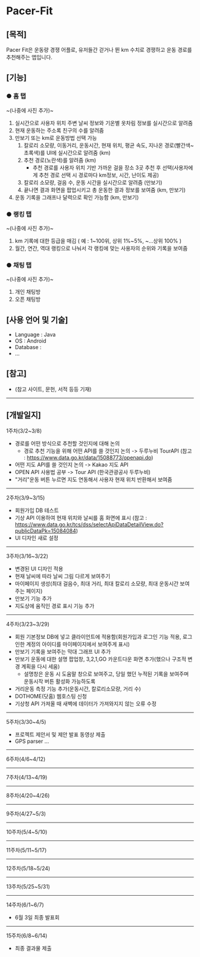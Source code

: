 # Pacer-Fit

## [목적]
Pacer Fit은 운동량 경쟁 어플로, 유저들간 걷거나 뛴 km 수치로 경쟁하고 운동 경로를 추천해주는 앱입니다.

## [기능]
### ● 홈 탭
~(나중에 사진 추가)~
1. 실시간으로 사용자 위치 주변 날씨 정보와 기온별 옷차림 정보를 실시간으로 알려줌
2. 현재 운동하는 주소록 친구의 수를 알려줌
3. 만보기 또는 km로 운동방법 선택 가능
    1. 칼로리 소모량, 이동거리, 운동시간, 현재 위치, 평균 속도, 지나온 경로(빨간색~초록색)를 UI에 실시간으로 알려줌 (km)
    2. 추천 경로(노란색)를 알려줌 (km)
       - 추천 경로를 사용자 위치 기반 가까운 걸을 장소 3곳 추천 후 선택(사용자에게 추천 경로 선택 시 경로마다 km정보, 시간, 난이도 제공)
    3. 칼로리 소모량, 걸음 수, 운동 시간을 실시간으로 알려줌 (만보기)
    4. 끝나면 결과 화면을 팝업시키고 총 운동한 결과 정보를 보여줌 (km, 만보기)
4. 운동 기록을 그래프나 달력으로 확인 가능함 (km, 만보기)

### ● 랭킹 탭
~(나중에 사진 추가)~
1. km 기록에 대한 등급을 매김 ( 예 : 1~100위, 상위 1%~5%, ~...상위 100% )
2. 월간, 연간, 역대 랭킹으로 나눠서 각 랭킹에 맞는 사용자의 순위와 기록을 보여줌

### ● 채팅 탭
~(나중에 사진 추가)~
1. 개인 채팅방
2. 오픈 채팅방

## [사용 언어 및 기술]
- Language : Java
- OS : Android
- Database : 
- ...

## [참고]
- (참고 사이트, 문헌, 서적 등등 기재)

***

## [개발일지]

1주차(3/2~3/8)
- 경로를 어떤 방식으로 추천할 것인지에 대해 논의
  - 경로 추천 기능을 위해 어떤 API를 쓸 것인지 논의 -> 두루누비 TourAPI (참고 : <https://www.data.go.kr/data/15088773/openapi.do>)
- 어떤 지도 API를 쓸 것인지 논의 -> Kakao 지도 API
- OPEN API 사용법 공부 -> Tour API (한국관광공사 두루누비)
- "거리"운동 버튼 누르면 지도 연동해서 사용자 현재 위치 반환해서 보여줌
***
2주차(3/9~3/15)
- 회원가입 DB 테스트
- 기상 API 이용하여 현재 위치와 날씨를 홈 화면에 표시 (참고 : <https://www.data.go.kr/tcs/dss/selectApiDataDetailView.do?publicDataPk=15084084>)
- UI 디자인 새로 설정
***
3주차(3/16~3/22)
- 변경된 UI 디자인 적용
- 현재 날씨에 따라 날씨 그림 다르게 보여주기
- 마이페이지 생성(최대 걸음수, 최대 거리, 최대 칼로리 소모량, 최대 운동시간 보여주는 페이지)
- 만보기 기능 추가
- 지도상에 움직인 경로 표시 기능 추가
***
4주차(3/23~3/29)
- 회원 기본정보 DB에 넣고 클라이언트에 적용함(회원가입과 로그인 기능 적용, 로그인한 계정의 아이디를 마이페이지에서 보여주게 표시)
- 만보기 기록을 보여주는 막대 그래프 UI 추가
- 만보기 운동에 대한 설명 팝업창, 3,2,1,GO 카운트다운 화면 추가(했으나 구조적 변경 계획을 다시 세움)
    - 설명창은 운동 시 도움말 창으로 보여주고, 당일 했던 누적된 기록을 보여주며 운동시작 버튼 활성화 가능하도록
- 거리운동 측정 기능 추가(운동시간, 칼로리소모량, 거리 수)
- DOTHOME(닷홈) 웹호스팅 신청
- 기상청 API 가져올 때 새벽에 데이터가 가져와지지 않는 오류 수정
***
5주차(3/30~4/5)
- 프로젝트 제안서 및 제안 발표 동영상 제출
- GPS parser ...
***
6주차(4/6~4/12)

***
7주차(4/13~4/19)

***
8주차(4/20~4/26)

***
9주차(4/27~5/3)

***
10주차(5/4~5/10)

***
11주차(5/11~5/17)

***
12주차(5/18~5/24)

***
13주차(5/25~5/31)

***
14주차(6/1~6/7)
- 6월 3일 최종 발표회
***
15주차(6/8~6/14)
- 최종 결과물 제출
